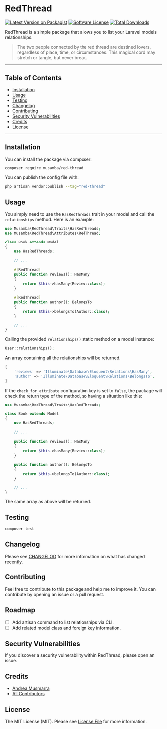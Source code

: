 # RedThread

[![Latest Version on Packagist](https://img.shields.io/packagist/v/musamba/red-thread.svg?style=flat-square)](https://packagist.org/packages/musamba/red-thread)
[![Software License](https://img.shields.io/badge/license-MIT-brightgreen.svg?style=flat-square)](LICENSE.md)
[![Total Downloads](https://img.shields.io/packagist/dt/musamba/red-thread.svg?style=flat-square)](https://packagist.org/packages/musamba/red-thread)

RedThread is a simple package that allows you to list your Laravel models relationships.

> The two people connected by the red thread are destined lovers, regardless of place, time, or circumstances. This
> magical cord may stretch or tangle, but never break.
* * *

## Table of Contents

<!-- TOC -->

* [Installation](#installation)
* [Usage](#usage)
* [Testing](#testing)
* [Changelog](#changelog)
* [Contributing](#contributing)
* [Security Vulnerabilities](#security-vulnerabilities)
* [Credits](#credits)
* [License](#license)

<!-- TOC -->
* * *
## Installation

You can install the package via composer:

```bash
composer require musamba/red-thread
```

You can publish the config file with:

```bash
php artisan vendor:publish --tag="red-thread"
```
## Usage

You simply need to use the `HasRedThreads` trait in your model and call the `relationships` method.
Here is an example:

```php
use Musamba\RedThread\Traits\HasRedThreads;
use Musamba\RedThread\Attributes\RedThread;

class Book extends Model
{
    use HasRedThreads;
    
    // ...
    
    #[RedThread]
    public function reviews(): HasMany
    {
        return $this->hasMany(Review::class);
    }
    
    #[RedThread]
    public function author(): BelongsTo
    {
        return $this->belongsTo(Author::class);
    }
    
    // ...
}
```

Calling the provided `relationships()` static method on a model instance:

```php
User::relationships();
```

An array containing all the relationships will be returned.

```php
[
    'reviews' => 'Illuminate\Database\Eloquent\Relations\HasMany',
    'author' => 'Illuminate\Database\Eloquent\Relations\BelongsTo',
]
```

If the `check_for_attribute` configuration key is set to `false`, the package will check the return type of the method,
so having a situation like this:

```php
use Musamba\RedThread\Traits\HasRedThreads;

class Book extends Model
{
    use HasRedThreads;
    
    // ...
    
    public function reviews(): HasMany
    {
        return $this->hasMany(Review::class);
    }
    
    public function author(): BelongsTo
    {
        return $this->belongsTo(Author::class);
    }
    
    // ...
}
```

The same array as above will be returned.
## Testing

```bash
composer test
```

## Changelog

Please see [CHANGELOG](CHANGELOG.md) for more information on what has changed recently.

## Contributing

Feel free to contribute to this package and help me to improve it. You can contribute by opening an issue or a pull
request.

## Roadmap

- [ ] Add artisan command to list relationships via CLI.
- [ ] Add related model class and foreign key information.

## Security Vulnerabilities

If you discover a security vulnerability within RedThread, please open an issue.

## Credits

- [Andrea Musmarra](https://github.com/Musamba24)
- [All Contributors](../../contributors)

## License

The MIT License (MIT). Please see [License File](LICENSE.md) for more information.
